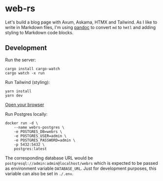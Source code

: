 # web-rs

Let's build a blog page with Axum, Askama, HTMX and Tailwind. As I like to write in Markdown files, I'm using [pandoc](https://github.com/jgm/pandoc) to convert `md` to `hmtl` and adding styling to Markdown code blocks.

## Development

Run the server:

```
cargo install cargo-watch
cargo watch -x run
```

Run Tailwind (styling):

```
yarn install
yarn dev
```

[Open your browser](http://localhost:3000)

Run Postgres locally:

```
docker run -d \
    --name webrs-postgres \
    -e POSTGRES_DB=webrs \
    -e POSTGRES_USER=admin \
    -e POSTGRES_PASSWORD=admin \
    -p 5432:5432 \
    postgres:latest
```

The corresponding database URL would be `postgresql://admin:admin@localhost/webrs` which is expected to be passed as environment variable `DATABASE_URL`. Just for development purposes, this variable can also be set in `./.env`.
